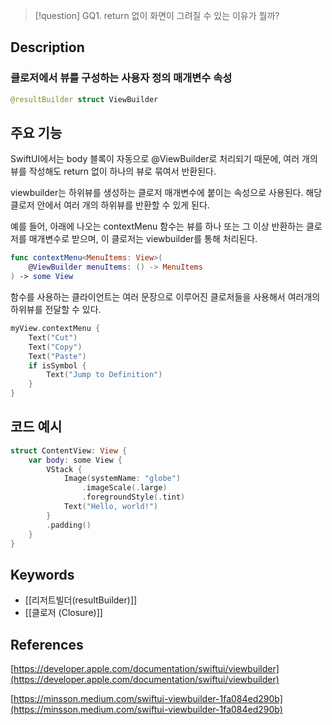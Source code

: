 

>[!question]
>GQ1. return 없이 화면이 그려질 수 있는 이유가 뭘까?

## Description

### 클로저에서 뷰를 구성하는 사용자 정의 매개변수 속성

```swift
@resultBuilder struct ViewBuilder
```

## 주요 기능

SwiftUI에서는 body 블록이 자동으로 @ViewBuilder로 처리되기 때문에, 여러 개의 뷰를 작성해도 return 없이 하나의 뷰로 묶여서 반환된다.

viewbuilder는 하위뷰를 생성하는 클로저 매개변수에 붙이는 속성으로 사용된다. 해당 클로저 안에서 여러 개의 하위뷰를 반환할 수 있게 된다.

예를 들어, 아래에 나오는 contextMenu 함수는 뷰를 하나 또는 그 이상 반환하는 클로저를 매개변수로 받으며, 이 클로저는 viewbuilder를 통해 처리된다.

```swift
func contextMenu<MenuItems: View>(
    @ViewBuilder menuItems: () -> MenuItems
) -> some View
```

함수를 사용하는 클라이언트는 여러 문장으로 이루어진 클로저들을 사용해서 여러개의 하위뷰를 전달할 수 있다.

```swift
myView.contextMenu {
    Text("Cut")
    Text("Copy")
    Text("Paste")
    if isSymbol {
        Text("Jump to Definition")
    }
}
```


## 코드 예시
```swift
struct ContentView: View {
	var body: some View {
		VStack {
			Image(systemName: "globe")
				.imageScale(.large)
				.foregroundStyle(.tint)
			Text("Hello, world!")
		}
		.padding()
	}
}
```


## Keywords
- [[리저트빌더(resultBuilder)]]
- [[클로저 (Closure)]]

## References
[https://developer.apple.com/documentation/swiftui/viewbuilder](https://developer.apple.com/documentation/swiftui/viewbuilder)

[https://minsson.medium.com/swiftui-viewbuilder-1fa084ed290b](https://minsson.medium.com/swiftui-viewbuilder-1fa084ed290b)

